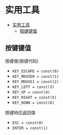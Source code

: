 # 实用工具

- [实用工具](#实用工具)
  - [按键键值](#按键键值)

## 按键键值

按键值(按键代码)

- `KEY_ESCAPE = const(0)`
- `KEY_MOUSE0 = const(1)`
- `KEY_MOUSE1 = const(2)`
- `KEY_LEFT = const(3)`
- `KEY_UP = const(4)`
- `KEY_RIGHT = const(5)`
- `KEY_DOWN = const(6)`

按键响应返回值

- `ESC = const(0)`
- `ENTER = const(1)`
